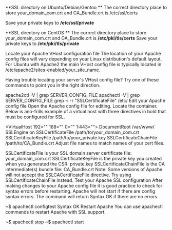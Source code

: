 
**SSL directory on Ubuntu/Debian/Gentoo
**
The correct directory place to store your_domain_com.crt and CA_Bundle.crt  is /etc/ssl/certs


Save your private keys to **/etc/ssl/private**

**SSL directory on CentOS
**
The correct directory place to store your_domain_com.crt and CA_Bundle.crt  is **/etc/pki/tls/certs**
Save your private keys to **/etc/pki/tls/private**






Locate your Apache VHost configuration file
The location of your Apache config files will vary depending on your Linux distribution's default layout. For Ubuntu with Apache2 the main VHost config file is typically located in /etc/apache2/sites-enabled/your_site_name. 

Having trouble locating your server's VHost config file? Try one of these commands to point you in the right direction.

apache2ctl -V | grep SERVER_CONFIG_FILE
apachectl -V | grep SERVER_CONFIG_FILE
grep -i -r "SSLCertificateFile" /etc/
Edit your Apache <VirtualHost> config file
Open the Apache config file for editing. Locate the <VirtualHost> container. Below is ano-frills example of a virtual host with three directives in bold that must be configured for SSL.

<VirtualHost 192="" 168="" 0="" 1:443="">
  DocumentRoot /var/www/
  SSLEngine on
  SSLCertificateFile /path/to/your_domain_com.crt
  SSLCertificateKeyFile /path/to/your_private.key
  SSLCertificateChainFile /path/to/CA_Bundle.crt
</VirtualHost> 
Adjust file names to match names of your cert files.

SSLCertificateFile is your SSL domain server certificate file: your_domain_com.crt
SSLCertificateKeyFile is the private key you created when you generated the CSR: private.key
SSLCertificateChainFile is the CA intermediate(s) bundle file: CA_Bundle.crt
Note: Some versions of Apache will not accept the SSLCACertificateFile directive. Try using SSLCertificateChainFile instead.
Test your Apache SSL configuration
After making changes to your Apache config file it is good practice to check for syntax errors before restarting. Apache will not start if there are config syntax errors. The command will return Syntax OK if there are no errors.

~$ apachectl configtest
Syntax OK
Restart Apache
You can use apachectl commands to restart Apache with SSL support.

~$ apachectl stop
~$ apachectl start
